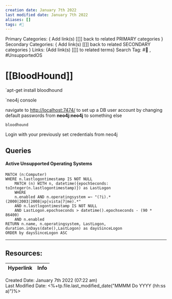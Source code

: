 ```yaml
---
creation date: January 7th 2022
last modified date: January 7th 2022
aliases: []
tags: #📖
---
```


Primary Categories: { Add link(s) [[]] back to related PRIMARY categories }
Secondary Categories:  { Add link(s) [[]] back to related SECONDARY categories }
Links: {Add link(s) [[]] to related terms}
Search Tag: #📖  , #UnsupportedOS

# [[BloodHound]]  

`apt-get install bloodhound


`neo4j console

navigate to [http://localhost:7474/](http://localhost:7474/) to set up a DB user account by changing default passwords from **neo4j:neo4j** to something else

`bloodhound`

Login with your previously set credentials from neo4j





## Queries 

#### Active Unsupported Operating Systems
```cypher
MATCH (n:Computer) 
WHERE n.lastlogontimestamp IS NOT NULL
    MATCH (n) WITH n, datetime({epochSeconds: toInteger(n.lastlogontimestamp)}) as LastLogon 
    WHERE 
    n.enabled AND n.operatingsystem =~ "(?i).*(2000|2003|2008|xp|vista|7|me).*" 
    AND n.lastlogontimestamp IS NOT NULL 
    AND LastLogon.epochseconds > datetime().epochseconds - (90 * 86400)
    AND n.enabled 
RETURN n.name, n.operatingsystem, LastLogon, duration.inDays(date(),LastLogon) as daysSinceLogon
ORDER by daysSinceLogon ASC
```

___

## Resources:

| Hyperlink | Info |
| --------- | ---- |


Created Date: January 7th 2022 (07:22 am)  
Last Modified Date: <%+tp.file.last_modified_date("MMMM Do YYYY (hh:ss a)")%>
